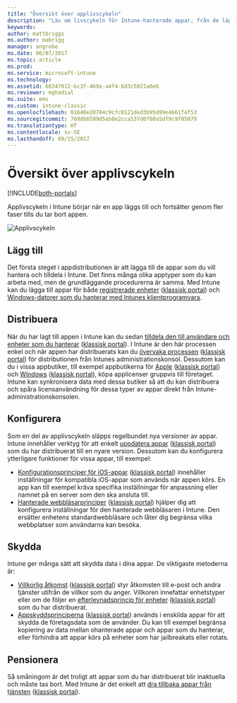 ```yaml
---
title: "Översikt över applivscykeln"
description: "Läs om livscykeln för Intune-hanterade appar, från de läggs till tills de tas ur bruk."
keywords: 
author: mattbriggs
ms.author: mabrigg
manager: angrobe
ms.date: 06/07/2017
ms.topic: article
ms.prod: 
ms.service: microsoft-intune
ms.technology: 
ms.assetid: 60347012-bc3f-4b9a-a4f4-6d3c5021a6e6
ms.reviewer: mghadial
ms.suite: ems
ms.custom: intune-classic
ms.openlocfilehash: 01648e20704c9cfc0121ded3b95d99e4661f4f53
ms.sourcegitcommit: 769db6599d5eb0e2cca537d0f60a5df9c9f05079
ms.translationtype: HT
ms.contentlocale: sv-SE
ms.lasthandoff: 09/15/2017
---
```

# <a name="overview-of-the-app-lifecycle"></a>Översikt över applivscykeln

[!INCLUDE[both-portals](./includes/note-for-both-portals.md)]

Applivscykeln i Intune börjar när en app läggs till och fortsätter genom fler faser tills du tar bort appen.

![Applivscykeln](./media/app-lifecycle.png "Intune-appens livscykel")

## <a name="add"></a>Lägg till

Det första steget i appdistributionen är att lägga till de appar som du vill hantera och tilldela i Intune. Det finns många olika apptyper som du kan arbeta med, men de grundläggande procedurerna är samma. Med Intune kan du lägga till appar för både [registrerade enheter](apps-add.md) ([klassisk portal](/intune-classic/deploy-use/add-apps-for-mobile-devices-in-microsoft-intune)) och [Windows-datorer som du hanterar med Intunes klientprogramvara](/intune-classic/deploy-use/add-apps-for-windows-pcs-in-microsoft-intune).

## <a name="deploy"></a>Distribuera

När du har lagt till appen i Intune kan du sedan [tilldela den till användare och enheter som du hanterar](apps-deploy.md) ([klassisk portal](/intune-classic/deploy-use/deploy-apps)). I Intune är den här processen enkel och när appen har distribuerats kan du [övervaka processen](apps-monitor.md) ([klassisk portal](/intune-classic/deploy-use/monitor-apps-in-microsoft-intune)) för distributionen från Intunes administrationskonsol. Dessutom kan du i vissa appbutiker, till exempel appbutikerna för [Apple](vpp-apps-ios.md) ([klassisk portal](/intune-classic/deploy-use/manage-ios-apps-you-purchased-through-a-volume-purchase-program-with-microsoft-intune)) och [Windows](windows-store-for-business.md) ([klassisk portal](/intune-classic/deploy-use/manage-apps-you-purchased-from-the-windows-store-for-business-with-microsoft-intune)), köpa applicenser gruppvis till företaget. Intune kan synkronisera data med dessa butiker så att du kan distribuera och spåra licensanvändning för dessa typer av appar direkt från Intune-administrationskonsolen.

## <a name="configure"></a>Konfigurera

Som en del av applivscykeln släpps regelbundet nya versioner av appar. Intune innehåller verktyg för att enkelt [uppdatera appar](apps-add.md) ([klassisk portal](/intune-classic/deploy-use/update-apps-using-microsoft-intune)) som du har distribuerat till en nyare version. Dessutom kan du konfigurera ytterligare funktioner för vissa appar, till exempel:
- [Konfigurationsprinciper för iOS-appar](app-configuration-policies-use-ios.md) ([klassisk portal](/intune-classic/deploy-use/configure-ios-apps-with-mobile-app-configuration-policies-in-microsoft-intune)) innehåller inställningar för kompatibla iOS-appar som används när appen körs. En app kan till exempel kräva specifika inställningar för anpassning eller namnet på en server som den ska ansluta till.
- [Hanterade webbläsarprinciper](app-configuration-managed-browser.md) ([klassisk portal](/intune-classic/deploy-use/manage-internet-access-using-managed-browser-policies)) hjälper dig att konfigurera inställningar för den hanterade webbläsaren i Intune. Den ersätter enhetens standardwebbläsare och låter dig begränsa vilka webbplatser som användarna kan besöka.

## <a name="protect"></a>Skydda

Intune ger många sätt att skydda data i dina appar. De viktigaste metoderna är:
- [Villkorlig åtkomst](conditional-access.md) ([klassisk portal](/intune-classic/deploy-use/restrict-access-to-email-and-o365-services-with-microsoft-intune)) styr åtkomsten till e-post och andra tjänster utifrån de villkor som du anger. Villkoren innefattar enhetstyper eller om de följer en [efterlevnadsprincip för enheter](device-compliance.md) ([klassisk portal](/intune-classic/deploy-use/introduction-to-device-compliance-policies-in-microsoft-intune)) som du har distribuerat.
- [Appskyddsprinciperna](app-protection-policy.md) ([klassisk portal](/intune-classic/deploy-use/protect-app-data-using-mobile-app-management-policies-with-microsoft-intune)) används i enskilda appar för att skydda de företagsdata som de använder. Du kan till exempel begränsa kopiering av data mellan ohanterade appar och appar som du hanterar, eller förhindra att appar körs på enheter som har jailbreakats eller rotats.

## <a name="retire"></a>Pensionera

Så småningom är det troligt att appar som du har distribuerat blir inaktuella och måste tas bort. Med Intune är det enkelt att [dra tillbaka appar från tjänsten](device-management.md) ([klassisk portal](/intune-classic/deploy-use/retire-apps-using-microsoft-intune)).
